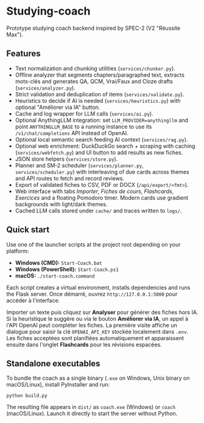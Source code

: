 # Studying-coach

Prototype studying coach backend inspired by SPEC-2 (V2 "Réussite Max").

## Features
- Text normalization and chunking utilities (`services/chunker.py`).
- Offline analyzer that segments chapters/paragraphed text, extracts mots-clés and
  generates QA, QCM, Vrai/Faux and Cloze drafts (`services/analyzer.py`).
- Strict validation and deduplication of items (`services/validate.py`).
- Heuristics to decide if AI is needed (`services/heuristics.py`) with optional
  "Améliorer via IA" button.
- Cache and log wrapper for LLM calls (`services/ai.py`).
- Optional AnythingLLM integration: set `LLM_PROVIDER=anythingllm` and
  point `ANYTHINGLLM_BASE` to a running instance to use its `/v1/chat/completions`
  API instead of OpenAI.
- Optional local semantic search feeding AI context (`services/rag.py`).
- Optional web enrichment: DuckDuckGo search + scraping with caching
  (`services/webfetch.py`) and UI button to add results as new fiches.
- JSON store helpers (`services/store.py`).
- Planner and SM‑2 scheduler (`services/planner.py`, `services/scheduler.py`) with
  interleaving of due cards across themes and API routes to fetch and record reviews.
- Export of validated fiches to CSV, PDF or DOCX (`/api/export/<fmt>`).
- Web interface with tabs *Importer*, *Fiches de cours*, *Flashcards*, *Exercices* and a floating Pomodoro timer. Modern cards use gradient backgrounds with light/dark themes.
- Cached LLM calls stored under `cache/` and traces written to `logs/`.

## Quick start

Use one of the launcher scripts at the project root depending on your platform:

- **Windows (CMD):** `Start-Coach.bat`
- **Windows (PowerShell):** `Start-Coach.ps1`
- **macOS:** `./start-coach.command`

Each script creates a virtual environment, installs dependencies and runs the Flask server.
Once démarré, ouvrez `http://127.0.0.1:5000` pour accéder à l'interface.

Importer un texte puis cliquez sur **Analyser** pour générer des fiches hors IA.
Si la heuristique le suggère ou via le bouton **Améliorer via IA**, un appel à
l'API OpenAI peut compléter les fiches. La première visite affiche un
dialogue pour saisir la clé `OPENAI_API_KEY` stockée localement dans `.env`.
Les fiches acceptées
sont planifiées automatiquement et apparaissent ensuite dans l'onglet
**Flashcards** pour les révisions espacées.

## Standalone executables

To bundle the coach as a single binary (`.exe` on Windows, Unix binary on macOS/Linux),
install PyInstaller and run:

```
python build.py
```

The resulting file appears in `dist/` as `coach.exe` (Windows) or `coach`
(macOS/Linux). Launch it directly to start the server without Python.
